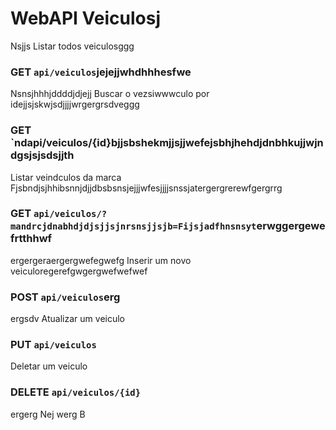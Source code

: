 # WebAPI Veiculosj
 Nsjjs
Listar todos veiculosggg
### GET `api/veiculos`jejejjwhdhhhesfwe
Nsnsjhhhjddddjdjejj
Buscar o vezsiwwwculo por idejjsjskwjsdjjjjwrgergrsdveggg
### GET `ndapi/veiculos/{id}bjjsbshekmjjsjjwefejsbhjhehdjdnbhkujjwjndgsjsjsdsjjth
Listar veindculos da marca Fjsbndjsjhhibsnnjdjjdbsbsnsjejjjwfesjjjjsnssjatergergrerewfgergrrg
### GET `api/veiculos/?mandrcjdnabhdjdjsjjsjnrsnsjjsjb=Fijsjadfhnsnsyt`erwggergewefrtthhwf
ergergeraergergwefegwefg
Inserir um novo veiculoregerefgwgergwefwefwef
### POST `api/veiculos`erg
ergsdv
Atualizar um veiculo
### PUT `api/veiculos`

Deletar um veiculo
### DELETE `api/veiculos/{id}`
ergerg
Nej
werg
B
